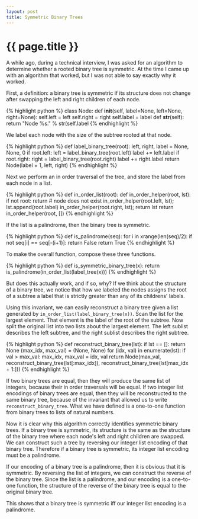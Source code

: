```yaml
---
layout: post
title: Symmetric Binary Trees
---
```


# {{ page.title }}

A while ago, during a technical interview,  I was asked for an algorithm
to determine whether a rooted binary tree is symmetric. At the time I came
up with an algorithm that worked, but I was not able to say exactly why it
worked.

First, a definition: a binary tree is symmetric if its structure does not
change after swapping the left and right children of each node. 

{% highlight python %}
class Node:
    def __init__(self, label=None, left=None, right=None):
        self.left = left
        self.right = right
        self.label = label
    def __str__(self):
        return "Node %s." % str(self.label
{% endhighlight %}

We label each node with the size of the subtree rooted at that node.

{% highlight python %}
def label_binary_tree(root):
    left, right, label = None, None, 0
    if root.left:
        left = label_binary_tree(root.left)
        label += left.label
    if root.right:
        right = label_binary_tree(root.right)
        label += right.label
    return Node(label + 1, left, right)
{% endhighlight %}

Next we perform an in order traversal of the tree, and store the label
from each node in a list.

{% highlight python %}
def in_order_list(root):
    def in_order_helper(root, lst):
        if not root: return    # node does not exist
        in_order_helper(root.left, lst);
        lst.append(root.label)
        in_order_helper(root.right, lst);
        return lst
    return in_order_helper(root, [])
{% endhighlight %}

If the list is a palindrome, then the binary tree is symmetric.

{% highlight python %}
def is_palindrome(seq):
    for i in xrange(len(seq)/2):
        if not seq[i] == seq[-(i+1)]:
            return False
    return True
{% endhighlight %}

To make the overall function, compose these three functions.

{% highlight python %}
def is_symmetric_binary_tree(x): 
    return is_palindrome(in_order_list(label_tree(x)))
{% endhighlight %}

But does this actually work, and if so, why? If we think about the
structure of a binary tree, we notice that how we labeled the nodes
assigns the root of a subtree a label that is strictly greater than any of
its childrens' labels. 

Using this invariant, we can easily reconstruct a binary tree given a list
generated by `in_order_list(label_binary_tree(x))`. Scan the list for the
largest element. That element is the label of the root of the subtree. Now
split the original list into two lists about the largest element. The
left sublist describes the left subtree, and the right sublist describes
the right subtree. 

{% highlight python %}
def reconstruct_binary_tree(lst):
    if lst == []: return None
    (max_idx, max_val) = (None, None)
    for (idx, val) in enumerate(lst):
        if val > max_val:
            max_idx, max_val = idx, val
    return Node(max_val, reconstruct_binary_tree(lst[:max_idx]),
                         reconstruct_binary_tree(lst[max_idx + 1:]))
{% endhighlight %}

If two binary trees are equal, then they will produce the same list of
integers, because their in order traversals will be equal. If two integer
list encodings of binary trees are equal, then they will be reconstructed
to the same binary tree, because of the invariant that allowed us to 
write `reconstruct_binary_tree`. What we have defined is a one-to-one 
function from binary trees to lists of natural numbers. 

Now it is clear why this algorithm correctly identifies symmetric binary 
trees. If a binary tree is symmetric, its structure is the same as the 
structure of the binary tree where each node's left and right children 
are swapped. We can construct such a tree by reversing our integer list 
encoding of that binary tree. Therefore if a binary tree is symmetric, 
its integer list encoding must be a palindrome. 

If our encoding of a binary tree is a palindrome, then it is obvious that 
it is symmetric. By reversing the list of integers, we can construct the 
reverse of the binary tree. Since the list is a palindrome, and our 
encoding is a one-to-one function, the structure of the reverse of the 
binary tree is equal to the original binary tree.

This shows that a binary tree is symmetric iff our integer list encoding 
is a palindrome.

